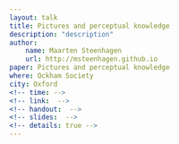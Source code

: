```yaml
---
layout: talk
title: Pictures and perceptual knowledge
description: "description"
author: 
    name: Maarten Steenhagen
    url: http://msteenhagen.github.io
paper: Pictures and perceptual knowledge
where: Ockham Society
city: Oxford
<!-- time: --> 
<!-- link:  -->
<!-- handout:  -->
<!-- slides:  -->
<!-- details: true -->
---
```

